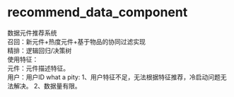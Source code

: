 # recommend_data_component
数据元件推荐系统  
召回：新元件+热度元件+基于物品的协同过滤实现  
精排：逻辑回归/决策树  
使用特征：  
  元件：元件描述特征。  
  用户：用户ID
what a pity:
  1、用户特征不足，无法根据特征推荐，冷启动问题无法解决。
  2、数据量有限。
